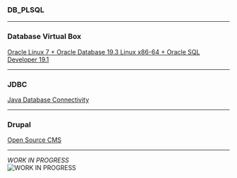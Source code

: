 ### DB_PLSQL
***
### Database Virtual Box
[Oracle Linux 7 + Oracle Database 19.3 Linux x86-64 + Oracle SQL Developer 19.1](https://www.oracle.com/database/technologies/databaseappdev-vm.html)<br/>
***
### JDBC
[Java Database Connectivity](https://docs.oracle.com/javase/8/docs/api/java/sql/package-summary.html)<br/>
***
### Drupal
[Open Source CMS](https://www.drupal.org/)<br/>
***
*WORK IN PROGRESS*<br/>
![*WORK IN PROGRESS*](https://mlc3enqihfxh.i.optimole.com/-oReiFg-YQPzv3IV/w:184/h:184/q:auto/https://i0.wp.com/amandaalianell.com/wp-content/uploads/2019/09/awkward-moment-seal-meme.png)